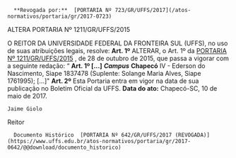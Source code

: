       **Revogada por:**  [PORTARIA Nº 723/GR/UFFS/2017](/atos-normativos/portaria/gr/2017-0723) 

   ALTERA PORTARIA Nº 1211/GR/UFFS/2015  

 O REITOR DA UNIVERSIDADE FEDERAL DA FRONTEIRA SUL (UFFS), no uso de suas atribuições legais, resolve:   **Art. 1º** ALTERAR, o Art. 1º da [PORTARIA Nº 1211/GR/UFFS/2015](https://www.uffs.edu.br/atos-normativos/portaria/gr/2015-1211)  , de 28 de outubro de 2015, que passa a vigorar com a seguinte redação: “ **Art. 1º [...]**   ***Campus***  **Chapecó**  IV - Ederson do Nascimento, Siape 1837478 (Suplente: Solange Maria Alves, Siape 1761995); [...]"   **Art. 2º** Esta Portaria entra em vigor na data de sua publicação no Boletim Oficial da UFFS.      **Data do ato:** Chapecó-SC, 10 de maio de 2017.   
 

    Jaime Giolo   
 Reitor 

      Documento Histórico  [PORTARIA Nº 642/GR/UFFS/2017 (REVOGADA)](https://www.uffs.edu.br/atos-normativos/portaria/gr/2017-0642/@@download/documento_historico)     
      